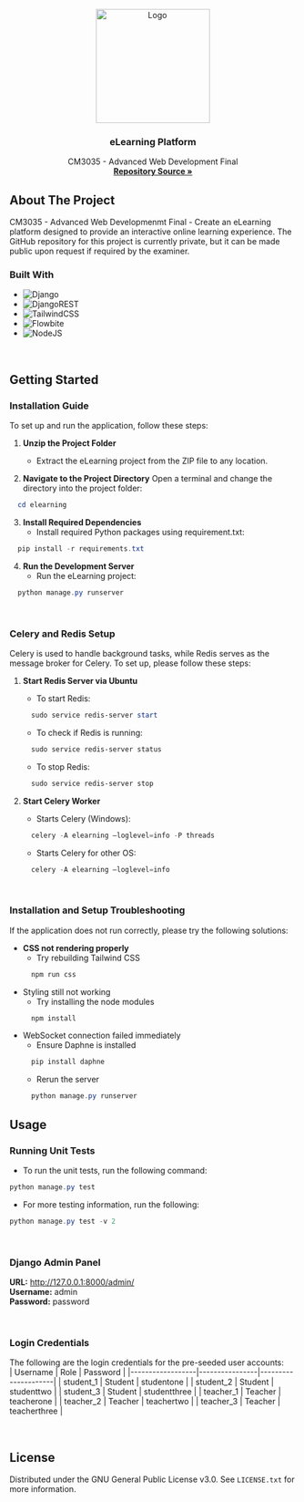 <!-- PROJECT LOGO -->
<br />
<div align="center">
  <a href="https://github.com/Jx1126">
    <img src="https://images.weserv.nl/?url=avatars.githubusercontent.com/u/147470595?s=200&v=4&h=300&w=300&fit=cover&mask=circle&maxage=7d" alt="Logo" width="200" height="200">
  </a>

<h3 align="center">eLearning Platform</h3>

  <p align="center">
    CM3035 - Advanced Web Development Final
    <br />
    <a href="https://github.com/Jx1126/awd-final"><strong>Repository Source »</strong></a>
    <br />
  </p>
</div>

## About The Project
CM3035 - Advanced Web Developmenmt Final - Create an eLearning platform designed to provide an interactive online learning experience. The GitHub repository for this project is currently private, but it can be made public upon request if required by the examiner.

### Built With

* ![Django](https://img.shields.io/badge/django-%23092E20.svg?style=for-the-badge&logo=django&logoColor=white)
* ![DjangoREST](https://img.shields.io/badge/DJANGO-REST-ff1709?style=for-the-badge&logo=django&logoColor=white&color=ff1709&labelColor=gray)
* ![TailwindCSS](https://img.shields.io/badge/tailwindcss-%2338B2AC.svg?style=for-the-badge&logo=tailwind-css&logoColor=white)
* ![Flowbite](https://img.shields.io/badge/Flowbite-0078D7?style=for-the-badge&logoColor=white)
* ![NodeJS](https://img.shields.io/badge/node.js-6DA55F?style=for-the-badge&logo=node.js&logoColor=white)

<br />

## Getting Started

### Installation Guide

To set up and run the application, follow these steps:

1. **Unzip the Project Folder**
    - Extract the eLearning project from the ZIP file to any location.

2. **Navigate to the Project Directory** 
   Open a terminal and change the directory into the project folder:
  ```powershell
    cd elearning
  ```
3. **Install Required Dependencies**
    -	Install required Python packages using requirement.txt:
  ```powershell
    pip install -r requirements.txt
  ```
4.	**Run the Development Server**
    -	Run the eLearning project:
  ```powershell
    python manage.py runserver
  ```
<br />

### Celery and Redis Setup

Celery is used to handle background tasks, while Redis serves as the message broker for Celery. To set up, please follow these steps:

1. **Start Redis Server via Ubuntu**
    -	To start Redis:
    ```powershell
      sudo service redis-server start
    ```
    -	To check if Redis is running:
    ```powershell
      sudo service redis-server status
    ```
    -	To stop Redis:
    ```powershell
      sudo service redis-server stop
    ```

2.	**Start Celery Worker**
    -	Starts Celery (Windows):
    ```powershell
      celery -A elearning –loglevel=info -P threads
    ```
    -	Starts Celery for other OS:
    ```powershell
      celery -A elearning –loglevel=info 
    ```
<br />

### Installation and Setup Troubleshooting
If the application does not run correctly, please try the following solutions:
-	**CSS not rendering properly**
    - Try rebuilding Tailwind CSS
    ```powershell
      npm run css
    ```
- Styling still not working
    - Try installing the node modules
    ```powershell
      npm install
    ```
-	WebSocket connection failed immediately
    - Ensure Daphne is installed
    ```powershell
      pip install daphne
    ```
    - Rerun the server
    ```powershell
      python manage.py runserver
    ```



<!-- USAGE -->
## Usage

### Running Unit Tests
- To run the unit tests, run the following command:
```powershell
python manage.py test
```
- For more testing information, run the following:
```powershell
python manage.py test -v 2
```

<br />

### Django Admin Panel
**URL:** http://127.0.0.1:8000/admin/
<br>
**Username:** admin
<br>
**Password:** password

<br />

### Login Credentials
The following are the login credentials for the pre-seeded user accounts:
<br>
|     Username     |     Role       |     Password        |
|------------------|----------------|---------------------|
|     student_1    |     Student    |     studentone      |
|     student_2    |     Student    |     studenttwo      |
|     student_3    |     Student    |     studentthree    |
|     teacher_1    |     Teacher    |     teacherone      |
|     teacher_2    |     Teacher    |     teachertwo      |
|     teacher_3    |     Teacher    |     teacherthree    |

<br />

## License

Distributed under the GNU General Public License v3.0. See `LICENSE.txt` for more information.
